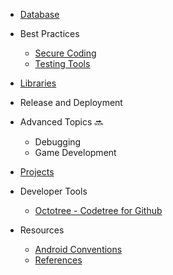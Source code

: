 
- [Database](docs/database.md)

- Best Practices
  - [Secure Coding](docs/resources/secure_coding.md)
  - [Testing Tools](docs/resources/testing_tools.md)

- [Libraries](docs/libraries.md)

- Release and Deployment

- Advanced Topics :soon:
  - Debugging
  - Game Development

- [Projects](docs/projects.md)

- Developer Tools
  - [Octotree - Codetree for Github](https://github.com/buunguyen/octotree)

- Resources
  - [Android Conventions](docs/resources/android_conventions.md)
  - [References](docs/resources/references.md)
